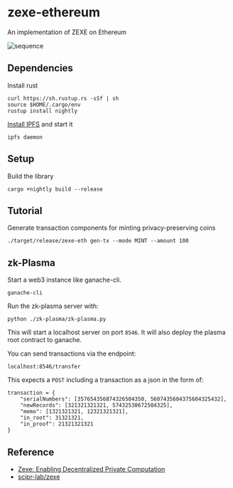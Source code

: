 # zexe-ethereum
An implementation of ZEXE on Ethereum

![sequence](https://raw.githubusercontent.com/edcon-reiwa/zexe-ethereum/master/docs/zexe_sequence.png)

## Dependencies
Install rust
```
curl https://sh.rustup.rs -sSf | sh
source $HOME/.cargo/env
rustup install nightly
```

[Install IPFS](https://docs.ipfs.io/introduction/install/) and start it
```
ipfs daemon
```

## Setup
Build the library
```
cargo +nightly build --release
```

## Tutorial
Generate transaction components for minting privacy-preserving coins
```
./target/release/zexe-eth gen-tx --mode MINT --amount 100
```

## zk-Plasma
Start a web3 instance like ganache-cli.

```
ganache-cli
```

Run the zk-plasma server with:

```
python ./zk-plasma/zk-plasma.py
```

This will start a localhost server on port `8546`. It will also deploy the plasma root contract to ganache.

You can send transactions via the endpoint:
```
localhost:8546/transfer
```

This expects a `POST` including a transaction as a json in the form of:
```
transaction = {
    "serialNumbers": [357654356874326504350, 5607435604375604325432],
    "newRecords": [321321321321, 57432530672504325],
    "memo": [1321321321, 12321321321],
    "in_root": 31321321,
    "in_proof": 21321321321
}
```

## Reference
- [Zexe: Enabling Decentralized Private Computation](https://eprint.iacr.org/2018/962.pdf)
- [scipr-lab/zexe](https://github.com/scipr-lab/zexe)